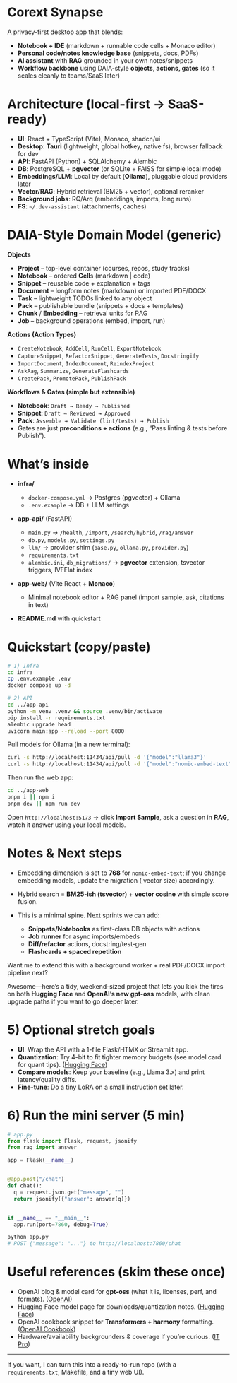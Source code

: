 # Corext Synapse

A privacy-first desktop app that blends:

* **Notebook + IDE** (markdown + runnable code cells + Monaco editor)
* **Personal code/notes knowledge base** (snippets, docs, PDFs)
* **AI assistant** with **RAG** grounded in your own notes/snippets
* **Workflow backbone** using DAIA-style **objects, actions, gates** (so it scales cleanly to teams/SaaS later)

# Architecture (local-first → SaaS-ready)

* **UI**: React + TypeScript (Vite), Monaco, shadcn/ui
* **Desktop**: **Tauri** (lightweight, global hotkey, native fs), browser fallback for dev
* **API**: FastAPI (Python) + SQLAlchemy + Alembic
* **DB**: PostgreSQL + **pgvector** (or SQLite + FAISS for simple local mode)
* **Embeddings/LLM**: Local by default (**Ollama**), pluggable cloud providers later
* **Vector/RAG**: Hybrid retrieval (BM25 + vector), optional reranker
* **Background jobs**: RQ/Arq (embeddings, imports, long runs)
* **FS**: `~/.dev-assistant` (attachments, caches)

# DAIA-Style Domain Model (generic)

**Objects**

* **Project** – top-level container (courses, repos, study tracks)
* **Notebook** – ordered **Cell**s (markdown | code)
* **Snippet** – reusable code + explanation + tags
* **Document** – longform notes (markdown) or imported PDF/DOCX
* **Task** – lightweight TODOs linked to any object
* **Pack** – publishable bundle (snippets + docs + templates)
* **Chunk** / **Embedding** – retrieval units for RAG
* **Job** – background operations (embed, import, run)

**Actions (Action Types)**

* `CreateNotebook`, `AddCell`, `RunCell`, `ExportNotebook`
* `CaptureSnippet`, `RefactorSnippet`, `GenerateTests`, `Docstringify`
* `ImportDocument`, `IndexDocument`, `ReindexProject`
* `AskRag`, `Summarize`, `GenerateFlashcards`
* `CreatePack`, `PromotePack`, `PublishPack`

**Workflows & Gates (simple but extensible)**

* **Notebook**: `Draft → Ready → Published`
* **Snippet**: `Draft → Reviewed → Approved`
* **Pack**: `Assemble → Validate (lint/tests) → Publish`
* Gates are just **preconditions + actions** (e.g., “Pass linting & tests before Publish”).

# What’s inside

* **infra/**

  * `docker-compose.yml` → Postgres (pgvector) + Ollama
  * `.env.example` → DB + LLM settings
* **app-api/** (FastAPI)

  * `main.py` → `/health`, `/import`, `/search/hybrid`, `/rag/answer`
  * `db.py`, `models.py`, `settings.py`
  * `llm/` → provider shim (`base.py`, `ollama.py`, `provider.py`)
  * `requirements.txt`
  * `alembic.ini`, `db_migrations/` → **pgvector** extension, tsvector triggers, IVFFlat index
* **app-web/** (Vite React + **Monaco**)

  * Minimal notebook editor + RAG panel (import sample, ask, citations in text)
* **README.md** with quickstart

# Quickstart (copy/paste)

```bash
# 1) Infra
cd infra
cp .env.example .env
docker compose up -d

# 2) API
cd ../app-api
python -m venv .venv && source .venv/bin/activate
pip install -r requirements.txt
alembic upgrade head
uvicorn main:app --reload --port 8000
```

Pull models for Ollama (in a new terminal):

```bash
curl -s http://localhost:11434/api/pull -d '{"model":"llama3"}'
curl -s http://localhost:11434/api/pull -d '{"model":"nomic-embed-text"}'
```

Then run the web app:

```bash
cd ../app-web
pnpm i || npm i
pnpm dev || npm run dev
```

Open `http://localhost:5173` → click **Import Sample**, ask a question in **RAG**, watch it answer using your local
models.

# Notes & Next steps

* Embedding dimension is set to **768** for `nomic-embed-text`; if you change embedding models, update the migration (
  vector size) accordingly.
* Hybrid search = **BM25-ish (tsvector)** + **vector cosine** with simple score fusion.
* This is a minimal spine. Next sprints we can add:

  * **Snippets/Notebooks** as first-class DB objects with actions
  * **Job runner** for async imports/embeds
  * **Diff/refactor** actions, docstring/test-gen
  * **Flashcards + spaced repetition**

Want me to extend this with a background worker + real PDF/DOCX import pipeline next?

Awesome—here’s a tidy, weekend-sized project that lets you kick the tires on both **Hugging Face** and **OpenAI’s new
gpt-oss** models, with clean upgrade paths if you want to go deeper later.

# 5) Optional stretch goals

* **UI**: Wrap the API with a 1-file Flask/HTMX or Streamlit app.
* **Quantization**: Try 4-bit to fit tighter memory budgets (see model card for quant tips). ([Hugging Face][2])
* **Compare models**: Keep your baseline (e.g., Llama 3.x) and print latency/quality diffs.
* **Fine-tune**: Do a tiny LoRA on a small instruction set later.

# 6) Run the mini server (5 min)

```python
# app.py
from flask import Flask, request, jsonify
from rag import answer

app = Flask(__name__)


@app.post("/chat")
def chat():
  q = request.json.get("message", "")
  return jsonify({"answer": answer(q)})


if __name__ == "__main__":
  app.run(port=7860, debug=True)
```

```bash
python app.py
# POST {"message": "..."} to http://localhost:7860/chat
```

# Useful references (skim these once)

* OpenAI blog & model card for **gpt-oss** (what it is, licenses, perf, and formats). ([OpenAI][3])
* Hugging Face model page for downloads/quantization notes. ([Hugging Face][2])
* OpenAI cookbook snippet for **Transformers + harmony** formatting. ([OpenAI Cookbook][4])
* Hardware/availability backgrounders & coverage if you’re curious. ([IT Pro][1])

---

If you want, I can turn this into a ready-to-run repo (with a `requirements.txt`, Makefile, and a tiny web UI).

[1]: https://www.itpro.com/technology/artificial-intelligence/openai-open-weight-ai-models?utm_source=chatgpt.com "Everything you need to know about OpenAI's new open weight AI models, including price, performance, and where you can access them"

[2]: https://huggingface.co/openai/gpt-oss-120b?utm_source=chatgpt.com "openai/gpt-oss-120b"

[3]: https://openai.com/index/introducing-gpt-oss/?utm_source=chatgpt.com "Introducing gpt-oss"

[4]: https://cookbook.openai.com/articles/gpt-oss/run-transformers?utm_source=chatgpt.com "How to run gpt-oss with Transformers"

[5]: https://openai.com/index/gpt-oss-model-card/?utm_source=chatgpt.com "gpt-oss-120b & gpt-oss-20b Model Card"
